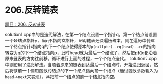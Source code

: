 # 206.反转链表

[题目：206. 反转链表](https://leetcode.cn/problems/reverse-linked-list/)

solution1.cpp中的是迭代解法，在第一个结点设置一个指针q，第一个结点前设置一个哑结点指针p，当q不指向空指针，证明链表还没遍历结束，则在遍历中创建一个结点指针c指向q的下一个结点使得原本的`p(nullptr)-->q(head)-->c`的指向转变为q的下一个结点指向p，此时head就为最后一个结点了，然后把p和q都沿着原来链表的方向往前移，循环进行上面的过程，一个个结点迭代。
solution2.cpp中则使用了递归解法。当顺着原来的链表到达最后一个结点时，开始递归返回，然后将该前一个调用函数的结点的下一个结点指向前一个结点（通过函数参数输入为`head->next`来实现），再把前一个结点的前一个结点指向空。

